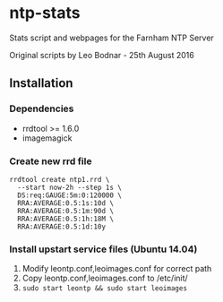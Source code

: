 # ntp-stats
Stats script and webpages for the Farnham NTP Server

Original scripts by Leo Bodnar - 25th August 2016

## Installation

### Dependencies

* rrdtool >= 1.6.0
* imagemagick

### Create new rrd file
```
rrdtool create ntp1.rrd \
  --start now-2h --step 1s \
  DS:req:GAUGE:5m:0:120000 \
  RRA:AVERAGE:0.5:1s:10d \
  RRA:AVERAGE:0.5:1m:90d \
  RRA:AVERAGE:0.5:1h:18M \
  RRA:AVERAGE:0.5:1d:10y
  ```
### Install upstart service files (Ubuntu 14.04)

1. Modify leontp.conf,leoimages.conf for correct path
2. Copy leontp.conf,leoimages.conf to /etc/init/
3. `sudo start leontp && sudo start leoimages`
